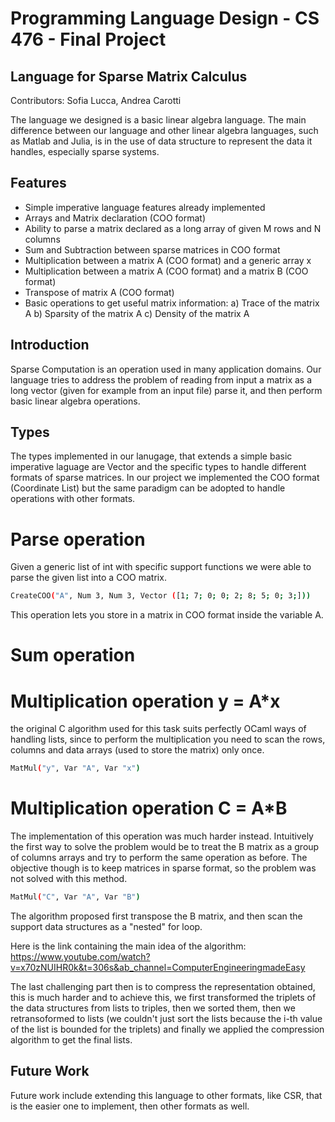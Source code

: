 # Programming Language Design - CS 476 - Final Project
## Language for Sparse Matrix Calculus


Contributors: Sofia Lucca, Andrea Carotti

The language we designed is a basic linear algebra language. The main difference between our language and other linear algebra languages, such as Matlab and Julia, is in the use of data structure to represent the data it handles, especially sparse systems.



## Features
- Simple imperative language features already implemented
- Arrays and Matrix declaration (COO format)
- Ability to parse a matrix declared as a long array of given M rows and N columns
- Sum and Subtraction between sparse matrices in COO format
- Multiplication between a matrix A (COO format) and a generic array x
- Multiplication between a matrix A (COO format) and a matrix B (COO format)
- Transpose of matrix A (COO format)
- Basic operations to get useful matrix information:
    a) Trace of the matrix A
    b) Sparsity of the matrix A
    c) Density of the matrix A

## Introduction
Sparse Computation is an operation used in many application domains. Our language tries to address the problem of reading from input a matrix as a long vector (given for example from an input file) parse it, and then perform basic linear algebra operations.

## Types
The types implemented in our lanugage, that extends a simple basic imperative laguage are Vector and the specific types to handle different formats of sparse matrices. In our project we implemented the COO format (Coordinate List) but the same paradigm can be adopted to handle operations with other formats.

# Parse operation
Given a generic list of int with specific support functions we were able to parse the given list into a COO matrix.
```sh
CreateCOO("A", Num 3, Num 3, Vector ([1; 7; 0; 0; 2; 8; 5; 0; 3;]))
```
This operation lets you store in a matrix in COO format inside the variable A.

# Sum operation

# Multiplication operation y = A*x
the original C algorithm used for this task suits perfectly OCaml ways of handling lists, since to perform the multiplication you need to scan the rows, columns and data arrays (used to store the matrix) only once.
```sh
MatMul("y", Var "A", Var "x")
```

# Multiplication operation C = A*B
The implementation of this operation was much harder instead. Intuitively the first way to solve the problem would be to treat the B matrix as a group of columns arrays and try to perform the same operation as before. The objective though is to keep matrices in sparse format, so the problem was not solved with this method.

```sh
MatMul("C", Var "A", Var "B")
```

The algorithm proposed first transpose the B matrix, and then scan the support data structures as a "nested" for loop.

Here is the link containing the main idea of the algorithm: https://www.youtube.com/watch?v=x70zNUIHR0k&t=306s&ab_channel=ComputerEngineeringmadeEasy

The last challenging part then is to compress the representation obtained, this is much harder and to achieve this, we first transformed the triplets of the data structures from lists to triples, then we sorted them, then we retransoformed to lists (we couldn't just sort the lists because the i-th value of the list is bounded for the triplets) and finally we applied the compression algorithm to get the final lists.

## Future Work

Future work include extending this language to other formats, like CSR, that is the easier one to implement, then other formats as well.